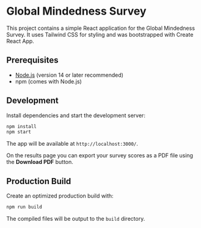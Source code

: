 # Global Mindedness Survey

This project contains a simple React application for the Global Mindedness Survey. It uses Tailwind CSS for styling and was bootstrapped with Create React App.

## Prerequisites

- [Node.js](https://nodejs.org/) (version 14 or later recommended)
- npm (comes with Node.js)

## Development

Install dependencies and start the development server:

```bash
npm install
npm start
```

The app will be available at `http://localhost:3000/`.

On the results page you can export your survey scores as a PDF file using the
**Download PDF** button.

## Production Build

Create an optimized production build with:

```bash
npm run build
```

The compiled files will be output to the `build` directory.

